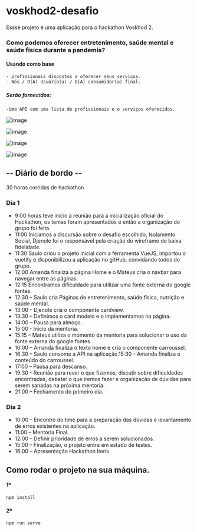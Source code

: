 # voskhod2-desafio
Essse projeto é uma aplicação para o hackathon Voskhod 2.

 ### Como podemos oferecer entretenimento, saúde mental e saúde física durante a pandemia?

#### Usando como base
    - profissionais dispostos a oferecer seus serviços.
    - Nós / O(A) Usuário(a) / O(A) consumidor(a) final.

##### Serão fornecidos:
    -Uma API com uma lista de profissionais e o serviços oferecidos.

![image](https://user-images.githubusercontent.com/55561761/126067441-08e3ee51-86c5-4864-9f37-a1cb0119f150.png)

![image](https://user-images.githubusercontent.com/55561761/126067457-282de38c-2877-4226-9a7e-2ee77c89d92e.png)

![image](https://user-images.githubusercontent.com/55561761/126067504-52f94eda-8a93-45f5-836f-6dd7078f130e.png)

![image](https://user-images.githubusercontent.com/55561761/126067489-2ff933f3-f659-46bb-814d-3ad68a72bd93.png)


## -- Diário de bordo --
30 horas corridas de hackathon

### Dia 1
- 9:00 horas teve início à reunião para a inicialização oficial do Hackathon, os 
temas foram apresentados e então a organização do grupo foi feita.
- 11:00 Iniciamos a discursão sobre o desafio escolhido, Isolamento Social, 
Djenole foi o responsável pela criação do wireframe de baixa fidelidade.
- 11:30 Saulo criou o projeto inicial com a ferramenta VueJS, importou o 
vuetify e disponibilizou a aplicação no gitHub, convidando todos do grupo.
- 12:00 Amanda finaliza a página Home e o Mateus cria o navbar para navegar 
entre as páginas.
- 12:15 Encontramos dificuldade para utilizar uma fonte externa do google 
fontes.
- 12:30 – Saulo cria Páginas de entretenimento, saúde física, nutrição e saúde 
mental. 
- 13:00 – Djenole cria o componente cardview.
- 13:30 – Definimos o card modelo e o implementamos na página.
- 14:00 – Pausa para almoço.
- 15:00 - Início da mentoria.
- 15:15 – Mateus utiliza o momento da mentoria para solucionar o uso da fonte 
externa do google fontes.
- 16:00 – Amanda finaliza o texto home e cria o componente carroussel.
- 16:30 – Saulo consome a API na aplicação.15:30 - Amanda finaliza o 
conteúdo do carroussel.
- 17:00 – Pausa para descanso. 
- 19:30 - Reunião para rever o que fizemos, discutir sobre dificuldades 
encontradas, debater o que iremos fazer e organização de dúvidas para 
serem sanadas na próxima mentoria.
- 21:00 – Fechamento do primeiro dia.

### Dia 2
- 10:00 – Encontro do time para a preparação das dúvidas e levantamento de 
erros existentes na aplicação.
- 11:00 – Mentoria Final.
- 12:00 – Definir prioridade de erros a serem solucionados.
- 15:00 – Finalização, o projeto entra em estado de testes.
- 16:00 – Apresentação Hackathon Iteris


## Como rodar o projeto na sua máquina.
#### 1º
```
npm install
```
#### 2º
```
npm run serve
```
 